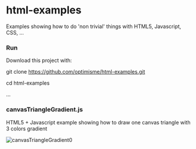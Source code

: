 # html-examples
Examples showing how to do 'non trivial' things with HTML5, Javascript, CSS, ...

### Run

Download this project with:

git clone https://github.com/optimisme/html-examples.git

cd html-examples

...

### canvasTriangleGradient.js

HTML5 + Javascript example showing how to draw one canvas triangle with 3 colors gradient

![canvasTriangleGradient0](https://raw.github.com/optimisme/html-examples/master/captures/canvasTriangleGradient0.png)

